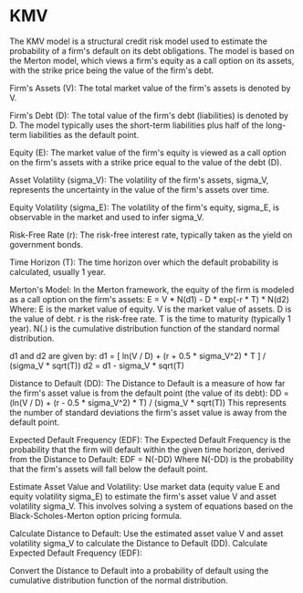 # KMV

The KMV model is a structural credit risk model used to estimate the probability of a firm's default on its debt obligations. The model is based on the Merton model, which views a firm's equity as a call option on its assets, with the strike price being the value of the firm's debt.


Firm's Assets (V): The total market value of the firm's assets is denoted by V.

Firm's Debt (D): The total value of the firm's debt (liabilities) is denoted by D. The model typically uses the short-term liabilities plus half of the long-term liabilities as the default point.

Equity (E): The market value of the firm's equity is viewed as a call option on the firm's assets with a strike price equal to the value of the debt (D).

Asset Volatility (sigma_V): The volatility of the firm's assets, sigma_V, represents the uncertainty in the value of the firm's assets over time.

Equity Volatility (sigma_E): The volatility of the firm's equity, sigma_E, is observable in the market and used to infer sigma_V.

Risk-Free Rate (r): The risk-free interest rate, typically taken as the yield on government bonds.

Time Horizon (T): The time horizon over which the default probability is calculated, usually 1 year.


Merton's Model: In the Merton framework, the equity of the firm is modeled as a call option on the firm's assets:
E = V * N(d1) - D * exp(-r * T) * N(d2)
Where:
E is the market value of equity.
V is the market value of assets.
D is the value of debt.
r is the risk-free rate.
T is the time to maturity (typically 1 year).
N(.) is the cumulative distribution function of the standard normal distribution.

d1 and d2 are given by:
d1 = [ ln(V / D) + (r + 0.5 * sigma_V^2) * T ] / (sigma_V * sqrt(T))
d2 = d1 - sigma_V * sqrt(T)

Distance to Default (DD): The Distance to Default is a measure of how far the firm's asset value is from the default point (the value of its debt):
DD = (ln(V / D) + (r - 0.5 * sigma_V^2) * T) / (sigma_V * sqrt(T))
This represents the number of standard deviations the firm's asset value is away from the default point.

Expected Default Frequency (EDF): The Expected Default Frequency is the probability that the firm will default within the given time horizon, derived from the Distance to Default:
EDF = N(-DD)
Where N(-DD) is the probability that the firm's assets will fall below the default point.


Estimate Asset Value and Volatility:
Use market data (equity value E and equity volatility sigma_E) to estimate the firm's asset value V and asset volatility sigma_V.
This involves solving a system of equations based on the Black-Scholes-Merton option pricing formula.

Calculate Distance to Default:
Use the estimated asset value V and asset volatility sigma_V to calculate the Distance to Default (DD).
Calculate Expected Default Frequency (EDF):

Convert the Distance to Default into a probability of default using the cumulative distribution function of the normal distribution.
